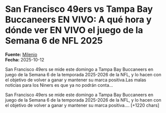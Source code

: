 # San Francisco 49ers vs Tampa Bay Buccaneers EN VIVO: A qué hora y dónde ver EN VIVO el juego de la Semana 6 de NFL 2025

**Fuente:** [Milenio](https://www.milenio.com/deportes/americano/49ers-vs-buccaneers-en-vivo-juego-semana-6-de-nfl-2025-hoy)  
**Fecha:** 2025-10-12

San Francisco 49ers se mide este domingo a Tampa Bay Buccaneers en juego de la Semana 6 de la temporada 2025-2026 de la NFL, y lo hacen con el objetivo de volver a ganar y mantener su marca positiva.Las malas noticias para los Niners es que ya no podrán conta…

San Francisco 49ers se mide este domingo a Tampa Bay Buccaneers en juego de la Semana 6 de la temporada 2025-2026 de la NFL, y lo hacen con el objetivo de volver a ganar y mantener su marca positiva.… [+1220 chars]
